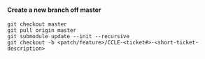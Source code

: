 #### Create a new branch off master
```
git checkout master
git pull origin master
git submodule update --init --recursive
git checkout -b <patch/feature>/CCLE-<ticket#>-<short-ticket-description>
```
